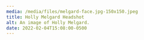 ```yaml
---
media: /media/files/melgard-face.jpg-150x150.jpeg
title: Holly Melgard Headshot
alt: An image of Holly Melgard.
date: 2022-02-04T15:08:00-0500
---
```

